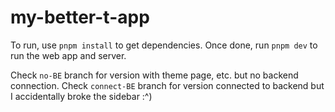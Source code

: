 # my-better-t-app

To run, use `pnpm install` to get dependencies.
Once done, run `pnpm dev` to run the web app and server.

Check `no-BE` branch for version with theme page, etc. but no backend connection.
Check `connect-BE` branch for version connected to backend but I accidentally broke the sidebar :^)
